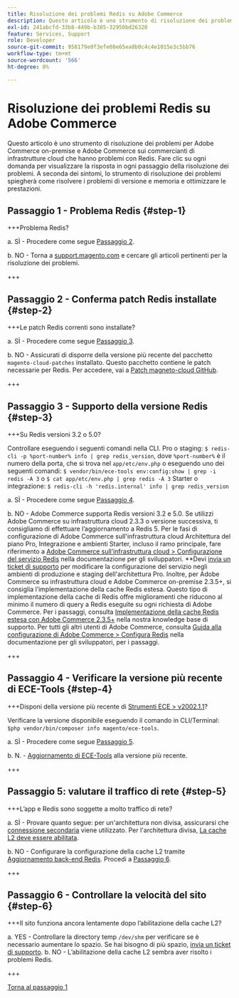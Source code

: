 ```yaml
---
title: Risoluzione dei problemi Redis su Adobe Commerce
description: Questo articolo è uno strumento di risoluzione dei problemi per Adobe Commerce on-premise e Adobe Commerce sui commercianti di infrastrutture cloud che hanno problemi con Redis. Fare clic su ogni domanda per visualizzare la risposta in ogni passaggio della risoluzione dei problemi. A seconda dei sintomi e della configurazione, lo strumento di risoluzione dei problemi spiegherà come risolvere i problemi di versione e memoria e ottimizzare le prestazioni.
exl-id: 241abcfd-33b8-449b-b385-32950bd26320
feature: Services, Support
role: Developer
source-git-commit: 958179e0f3efe08e65ea8b0c4c4e1015e3c5bb76
workflow-type: tm+mt
source-wordcount: '566'
ht-degree: 0%

---
```


# Risoluzione dei problemi Redis su Adobe Commerce

Questo articolo è uno strumento di risoluzione dei problemi per Adobe Commerce on-premise e Adobe Commerce sui commercianti di infrastrutture cloud che hanno problemi con Redis. Fare clic su ogni domanda per visualizzare la risposta in ogni passaggio della risoluzione dei problemi. A seconda dei sintomi, lo strumento di risoluzione dei problemi spiegherà come risolvere i problemi di versione e memoria e ottimizzare le prestazioni.

## Passaggio 1 - Problema Redis {#step-1}

+++Problema Redis?

a. SÌ - Procedere come segue [Passaggio 2](#step2)</a>.

b. NO - Torna a [support.magento.com](https://support.magento.com/hc/en-us) e cercare gli articoli pertinenti per la risoluzione dei problemi.

+++

## Passaggio 2 - Conferma patch Redis installate {#step-2}

+++Le patch Redis correnti sono installate?

a. SÌ - Procedere come segue [Passaggio 3](#step3)</a>.

b. NO - Assicurati di disporre della versione più recente del pacchetto `magento-cloud-patches` installato. Questo pacchetto contiene le patch necessarie per Redis. Per accedere, vai a [Patch magneto-cloud GitHub](https://github.com/magento/magento-cloud-patches/).

+++

## Passaggio 3 - Supporto della versione Redis {#step-3}

+++Su Redis versioni 3.2 o 5.0?

Controllare eseguendo i seguenti comandi nella CLI. Pro o staging: `$ redis-cli -p %port-number% info | grep redis_version`, dove `%port-number%` è il numero della porta, che si trova nel `app/etc/env.php` o eseguendo uno dei seguenti comandi: `$ vendor/bin/ece-tools env:config:show | grep -i redis -A 3` o `$ cat app/etc/env.php | grep redis -A 3` Starter o integrazione: `$ redis-cli -h 'redis.internal' info | grep redis_version`

a. SÌ - Procedere come segue [Passaggio 4](#step4).

b. NO - Adobe Commerce supporta Redis versioni 3.2 e 5.0. Se utilizzi Adobe Commerce su infrastruttura cloud 2.3.3 o versione successiva, ti consigliamo di effettuare l’aggiornamento a Redis 5. Per le fasi di configurazione di Adobe Commerce sull&#39;infrastruttura cloud Architettura del piano Pro, Integrazione e ambienti Starter, incluso il ramo principale, fare riferimento a [Adobe Commerce sull’infrastruttura cloud > Configurazione del servizio Redis](https://devdocs.magento.com/cloud/project/services-redis.html)</a> nella documentazione per gli sviluppatori. **Devi [invia un ticket di supporto](/help/help-center-guide/help-center/magento-help-center-user-guide.md#submit-ticket) per modificare la configurazione del servizio negli ambienti di produzione e staging dell&#39;architettura Pro. Inoltre, per Adobe Commerce su infrastruttura cloud e Adobe Commerce on-premise 2.3.5+, si consiglia l’implementazione della cache Redis estesa. Questo tipo di implementazione della cache di Redis offre miglioramenti che riducono al minimo il numero di query a Redis eseguite su ogni richiesta di Adobe Commerce. Per i passaggi, consulta [Implementazione della cache Redis estesa con Adobe Commerce 2.3.5+](https://support.magento.com/hc/en-us/articles/360049292532) nella nostra knowledge base di supporto. Per tutti gli altri utenti di Adobe Commerce, consulta [Guida alla configurazione di Adobe Commerce > Configura Redis](https://devdocs.magento.com/guides/v2.4/config-guide/redis/config-redis.html) nella documentazione per gli sviluppatori, per i passaggi.

+++

## Passaggio 4 - Verificare la versione più recente di ECE-Tools {#step-4}

+++Disponi della versione più recente di [Strumenti ECE > v2002.1.1](https://github.com/magento/ece-tools/releases)?

Verificare la versione disponibile eseguendo il comando in CLI/Terminal: `$php vendor/bin/composer info magento/ece-tools`.

a. SÌ - Procedere come segue [Passaggio 5](#step5).

b. N. - [Aggiornamento di ECE-Tools](https://devdocs.magento.com/cloud/project/ece-tools-update.html) alla versione più recente.

+++

## Passaggio 5: valutare il traffico di rete {#step-5}

+++L’app e Redis sono soggette a molto traffico di rete?

a. SÌ - Provare quanto segue: per un&#39;architettura non divisa, assicurarsi che [connessione secondaria](/help/troubleshooting/database/mysql-high-load-bottleneck-in-magento-commerce-cloud.md) viene utilizzato. Per l&#39;architettura divisa, [La cache L2 deve essere abilitata](https://devdocs.magento.com/guides/v2.4/config-guide/cache/two-level-cache.html).

b. NO - Configurare la configurazione della cache L2 tramite [Aggiornamento back-end Redis](https://devdocs.magento.com/cloud/env/variables-deploy.html#redis_backend). Procedi a [Passaggio 6](#step6).

+++

## Passaggio 6 - Controllare la velocità del sito {#step-6}

+++Il sito funziona ancora lentamente dopo l’abilitazione della cache L2?

a. YES - Controllare la directory temp `/dev/shm` per verificare se è necessario aumentare lo spazio. Se hai bisogno di più spazio, [invia un ticket di supporto](/help/help-center-guide/help-center/magento-help-center-user-guide.md#submit-ticket).
b. NO - L’abilitazione della cache L2 sembra aver risolto i problemi Redis.

+++

[Torna al passaggio 1](#step-1)
